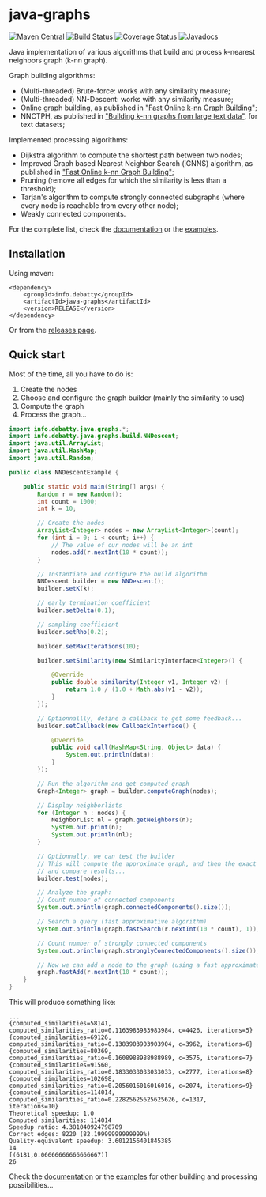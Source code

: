 # java-graphs

[![Maven Central](https://maven-badges.herokuapp.com/maven-central/info.debatty/java-graphs/badge.svg)](https://maven-badges.herokuapp.com/maven-central/info.debatty/java-graphs) [![Build Status](https://travis-ci.org/tdebatty/java-graphs.svg?branch=master)](https://travis-ci.org/tdebatty/java-graphs) [![Coverage Status](https://coveralls.io/repos/tdebatty/java-graphs/badge.svg?branch=master&service=github)](https://coveralls.io/github/tdebatty/java-graphs?branch=master) [![Javadocs](http://www.javadoc.io/badge/info.debatty/java-graphs.svg)](http://www.javadoc.io/doc/info.debatty/java-graphs)

Java implementation of various algorithms that build and process k-nearest neighbors graph (k-nn graph).

Graph building algorithms:
* (Multi-threaded) Brute-force: works with any similarity measure;
* (Multi-threaded) NN-Descent: works with any similarity measure;
* Online graph building, as published in ["Fast Online k-nn Graph Building"](http://arxiv.org/abs/1602.06819);
* NNCTPH, as published in ["Building k-nn graphs from large text data"](http://dx.doi.org/10.1109/BigData.2014.7004276), for text datasets;



Implemented processing algorithms:
* Dijkstra algorithm to compute the shortest path between two nodes;
* Improved Graph based Nearest Neighbor Search (iGNNS) algorithm, as published in ["Fast Online k-nn Graph Building"](http://arxiv.org/abs/1602.06819);
* Pruning (remove all edges for which the similarity is less than a threshold);
* Tarjan's algorithm to compute strongly connected subgraphs (where every node is reachable from every other node);
* Weakly connected components.

For the complete list, check the [documentation](http://api123.io/api/java-graphs/head/index.html) or the [examples](https://github.com/tdebatty/java-graphs/tree/master/src/main/java/info/debatty/java/graphs/examples).


## Installation

Using maven:
```
<dependency>
    <groupId>info.debatty</groupId>
    <artifactId>java-graphs</artifactId>
    <version>RELEASE</version>
</dependency>
```

Or from the [releases page](https://github.com/tdebatty/java-graphs/releases).

## Quick start

Most of the time, all you have to do is:

1. Create the nodes
2. Choose and configure the graph builder (mainly the similarity to use)
3. Compute the graph
4. Process the graph...

```java
import info.debatty.java.graphs.*;
import info.debatty.java.graphs.build.NNDescent;
import java.util.ArrayList;
import java.util.HashMap;
import java.util.Random;

public class NNDescentExample {

    public static void main(String[] args) {
        Random r = new Random();
        int count = 1000;
        int k = 10;

        // Create the nodes
        ArrayList<Integer> nodes = new ArrayList<Integer>(count);
        for (int i = 0; i < count; i++) {
            // The value of our nodes will be an int
            nodes.add(r.nextInt(10 * count));
        }

        // Instantiate and configure the build algorithm
        NNDescent builder = new NNDescent();
        builder.setK(k);

        // early termination coefficient
        builder.setDelta(0.1);

        // sampling coefficient
        builder.setRho(0.2);

        builder.setMaxIterations(10);

        builder.setSimilarity(new SimilarityInterface<Integer>() {

            @Override
            public double similarity(Integer v1, Integer v2) {
                return 1.0 / (1.0 + Math.abs(v1 - v2));
            }
        });

        // Optionnallly, define a callback to get some feedback...
        builder.setCallback(new CallbackInterface() {

            @Override
            public void call(HashMap<String, Object> data) {
                System.out.println(data);
            }
        });

        // Run the algorithm and get computed graph
        Graph<Integer> graph = builder.computeGraph(nodes);

        // Display neighborlists
        for (Integer n : nodes) {
            NeighborList nl = graph.getNeighbors(n);
            System.out.print(n);
            System.out.println(nl);
        }

        // Optionnally, we can test the builder
        // This will compute the approximate graph, and then the exact graph
        // and compare results...
        builder.test(nodes);

        // Analyze the graph:
        // Count number of connected components
        System.out.println(graph.connectedComponents().size());

        // Search a query (fast approximative algorithm)
        System.out.println(graph.fastSearch(r.nextInt(10 * count), 1));

        // Count number of strongly connected components
        System.out.println(graph.stronglyConnectedComponents().size());

        // Now we can add a node to the graph (using a fast approximate algorithm)
        graph.fastAdd(r.nextInt(10 * count));
    }
}
```

This will produce something like:

```
...
{computed_similarities=58141, computed_similarities_ratio=0.1163983983983984, c=4426, iterations=5}
{computed_similarities=69126, computed_similarities_ratio=0.1383903903903904, c=3962, iterations=6}
{computed_similarities=80369, computed_similarities_ratio=0.1608988988988989, c=3575, iterations=7}
{computed_similarities=91560, computed_similarities_ratio=0.1833033033033033, c=2777, iterations=8}
{computed_similarities=102698, computed_similarities_ratio=0.2056016016016016, c=2074, iterations=9}
{computed_similarities=114014, computed_similarities_ratio=0.22825625625625626, c=1317, iterations=10}
Theoretical speedup: 1.0
Computed similarities: 114014
Speedup ratio: 4.381040924798709
Correct edges: 8220 (82.19999999999999%)
Quality-equivalent speedup: 3.6012156401845385
14
[(6181,0.06666666666666667)]
26

```

Check the [documentation](http://api123.io/api/java-graphs/head/index.html) or the [examples](https://github.com/tdebatty/java-graphs/tree/master/src/main/java/info/debatty/java/graphs/examples) for other building and processing possibilities...
